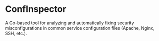 # ConfInspector
A Go-based tool for analyzing and automatically fixing security misconfigurations in common service configuration files (Apache, Nginx, SSH, etc.). 
